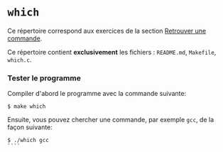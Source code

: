 #   `which`

Ce répertoire correspond aux exercices de la section
[Retrouver une commande](http://www.fil.univ-lille1.fr/~hym/e/pds/tp/tdfs-cmd.html).

Ce répertoire contient **exclusivement** les fichiers :
`README.md`, `Makefile`, `which.c`.


### Tester le programme

Compiler d'abord le programme avec la commande suivante:
````
$ make which
`````

Ensuite, vous pouvez chercher une commande, par exemple `gcc`, de la façon suivante:
`````
$ ./which gcc
````